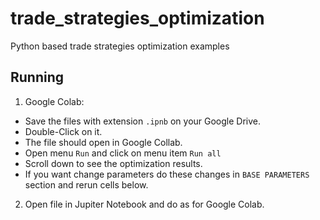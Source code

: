 # trade_strategies_optimization
Python based trade strategies optimization examples

## Running
1. Google Colab:
  - Save the files with extension `.ipnb` on your Google Drive. 
  - Double-Click on it. 
  - The file should open in Google Collab.
  - Open menu `Run` and click on menu item `Run all`
  - Scroll down to see the optimization results.
  - If you want change parameters  do these changes in `BASE PARAMETERS` section and rerun cells below.

2. Open file in Jupiter Notebook and do as for Google Colab.